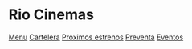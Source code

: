 <html lang="en">
<head>
<title>RioCinemas2.0</title>
<meta charset="utf-8">
<meta name="viewport" content="width=device-width, initial-scale=1">
<style>
* {
  box-sizing: border-box;
}

body {
  margin: 0;
}

/* Style the header */
.header {
  background-color: rgb(155, 22, 99);
  padding: 20px;
  text-align: center;
}

/* Style the top navigation bar */
.topnav {
  overflow: hidden;
  background-color: rgb(196, 196, 196);
}

/* Style the topnav links */
.topnav a {
  float: left;
  display: block;
  color:rgb(155, 22, 99);
  text-align: right;
  padding: 14px 16px;
  text-decoration: none;
  font-family: Arial;
}

/* Change color on hover */
.topnav a:hover {
  background-color: #DDDDDD;
  color:rgb(59, 28, 46);
}
</style>
</head>
<body>

<div class="header">
  <h1>Rio Cinemas</h1>
</div>

<div class="topnav">
  <a href="#">Menu</a>
  <a href="#">Cartelera</a>
  <a href="#">Proximos estrenos</a>
  <a href="#">Preventa</a>
  <a href="#">Eventos</a>
</div>

</body>
</html>
